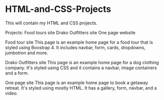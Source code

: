 # HTML-and-CSS-Projects
This will contain my HTML and CSS projects.

Projects:
Food tours site
Drako Outfitters site
One page website 

Food tour site
This page is an example home page for a food tour that is styled using Boostrap 4.
It includes navbar, form, cards, dropdowns, jumbotron and more.

Drako Outfitters site
This page is an example home page for a dog clothing company. It's styled using CSS and it contains a navbar, image containers and a form.

One page site
This page is an example home page to book a getaway retreat. It's styled using mostly HTML. 
It has a gallery, form, navbar, and a video.  

